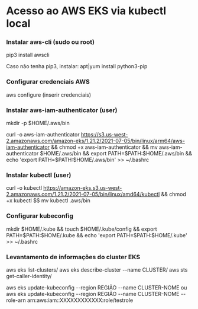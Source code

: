 # Acesso ao AWS EKS via kubectl local

### Instalar aws-cli (sudo ou root)
pip3 install awscli

Caso não tenha pip3, instalar:
apt|yum install python3-pip

### Configurar credenciais AWS

aws configure
(inserir credenciais)

### Instalar aws-iam-authenticator (user)

mkdir -p $HOME/.aws/bin

curl -o aws-iam-authenticator https://s3.us-west-2.amazonaws.com/amazon-eks/1.21.2/2021-07-05/bin/linux/arm64/aws-iam-authenticator && chmod +x aws-iam-authenticator && mv aws-iam-authenticator $HOME/.aws/bin && export PATH=$PATH:$HOME/.aws/bin && echo 'export PATH=$PATH:$HOME/.aws/bin' >> ~/.bashrc

### Instalar kubectl (user)

curl -o kubectl https://amazon-eks.s3.us-west-2.amazonaws.com/1.21.2/2021-07-05/bin/linux/amd64/kubectl && chmod +x kubectl $$ mv kubectl .aws/bin

### Configurar kubeconfig
mkdir $HOME/.kube && touch $HOME/.kube/config && export PATH=$PATH:$HOME/.kube && echo 'export PATH=$PATH:$HOME/.kube' >> ~/.bashrc

### Levantamento de informações do cluster EKS

aws eks list-clusters/
aws eks describe-cluster --name CLUSTER/
aws sts get-caller-identity/

aws eks update-kubeconfig --region REGIÃO --name CLUSTER-NOME
ou
aws eks update-kubeconfig --region REGIÃO --name CLUSTER-NOME --role-arn arn:aws:iam::XXXXXXXXXXXX:role/testrole
